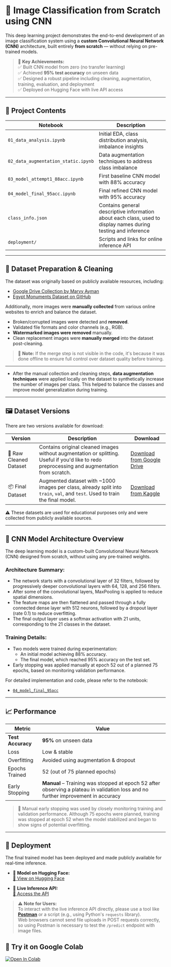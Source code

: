 # 🧠 Image Classification from Scratch using CNN

This deep learning project demonstrates the end-to-end development of an image classification system using a **custom Convolutional Neural Network (CNN)** architecture, built entirely **from scratch** — without relying on pre-trained models.

> 📌 **Key Achievements:**  
> ✅ Built CNN model from zero (no transfer learning)  
> ✅ Achieved **95% test accuracy** on unseen data  
> ✅ Designed a robust pipeline including cleaning, augmentation, training, evaluation, and deployment  
> ✅ Deployed on Hugging Face with live API access

---

## 📁 Project Contents

| Notebook                | Description                                              |
|-------------------------|----------------------------------------------------------|
| `01_data_analysis.ipynb`     | Initial EDA, class distribution analysis, imbalance insights |
| `02_data_augmentation_static.ipynb` | Data augmentation techniques to address class imbalance |
| `03_model_attempt1_88acc.ipynb`  | First baseline CNN model with 88% accuracy               |
| `04_model_final_95acc.ipynb`  | Final refined CNN model with 95% accuracy                |
| `class_info.json`| Contains general descriptive information about each class, used to display names during testing and inference |
| `deployment/`           | Scripts and links for online inference API               |

---

## 🧼 Dataset Preparation & Cleaning

The dataset was originally based on publicly available resources, including:

- [Google Drive Collection by Marvy Ayman](https://drive.google.com/drive/folders/1hBzNW2XOp41v58GPTDITJvN_xrug1U8b)
- [Egypt Monuments Dataset on GitHub](https://github.com/marvy-ayman/egypt-monuments-dataset)

Additionally, more images were **manually collected** from various online websites to enrich and balance the dataset.

- Broken/corrupted images were detected and **removed**.
- Validated file formats and color channels (e.g., RGB).
- **Watermarked images were removed** manually.
- Clean replacement images were **manually merged** into the dataset post-cleaning.

> 🧾 **Note:** If the merge step is not visible in the code, it's because it was done offline to ensure full control over dataset quality before training.

---

- After the manual collection and cleaning steps, **data augmentation techniques** were applied locally on the dataset to synthetically increase the number of images per class. This helped to balance the classes and improve model generalization during training.

---

## 🖼️ Dataset Versions

There are two versions available for download:

| Version | Description | Download |
|--------|-------------|----------|
| 🧹 Raw Cleaned Dataset | Contains original cleaned images without augmentation or splitting. Useful if you'd like to redo preprocessing and augmentation from scratch. | [Download from Google Drive](https://drive.google.com/drive/folders/1TedjpusALapU23Aw3k64UG2JnXnpNLMq?usp=drive_link) |
| 📦 Final Dataset | Augmented dataset with ~1000 images per class, already split into `train`, `val`, and `test`. Used to train the final model. | [Download from Kaggle](https://www.kaggle.com/datasets/monaabdelrazek/finaldataset) |

⚠️ These datasets are used for educational purposes only and were collected from publicly available sources.

---

## 🧠 CNN Model Architecture Overview

The deep learning model is a custom-built Convolutional Neural Network (CNN) designed from scratch, without using any pre-trained weights.

### Architecture Summary:
- The network starts with a convolutional layer of 32 filters, followed by progressively deeper convolutional layers with 64, 128, and 256 filters.
- After some of the convolutional layers, MaxPooling is applied to reduce spatial dimensions.
- The feature maps are then flattened and passed through a fully connected dense layer with 512 neurons, followed by a dropout layer (rate 0.1) to reduce overfitting.
- The final output layer uses a softmax activation with 21 units, corresponding to the 21 classes in the dataset.

### Training Details:
- Two models were trained during experimentation:
  - An initial model achieving 88% accuracy.
  - The final model, which reached 95% accuracy on the test set.
- Early stopping was applied manually at epoch 52 out of a planned 75 epochs, based on monitoring validation performance.

For detailed implementation and code, please refer to the notebook:
- [`04_model_final_95acc`](https://github.com/monaabdelrazek/ancient-egypt-cnn/blob/main/notebooks/model_final_95acc.ipynb)


---

## 📈 Performance

| Metric            | Value                        |
|-------------------|------------------------------|
| **Test Accuracy** | **95%** on unseen data       |
| Loss              | Low & stable                 |
| Overfitting       | Avoided using augmentation & dropout |
| Epochs Trained    | 52 (out of 75 planned epochs) |
| Early Stopping    | **Manual** – Training was stopped at epoch 52 after observing a plateau in validation loss and no further improvement in accuracy |

> 📌 Manual early stopping was used by closely monitoring training and validation performance. Although 75 epochs were planned, training was stopped at epoch 52 when the model stabilized and began to show signs of potential overfitting.

---

## 🚀 Deployment

The final trained model has been deployed and made publicly available for real-time inference.

- 🤖 **Model on Hugging Face:**  
  [🔗 View on Hugging Face](https://huggingface.co/spaces/monaabdelrazek/AncientAura2/blob/main/brave_pharos_detection_model256.7z)

- 🧠 **Live Inference API:**  
  [🔗 Access the API](https://monaabdelrazek-AncientAura2.hf.space/predict)

> ⚠️ **Note for Users:**  
> To interact with the live inference API directly, please use a tool like **[Postman](https://www.postman.com/)** or a script (e.g., using Python's `requests` library).  
> Web browsers cannot send file uploads in POST requests correctly, so using Postman is necessary to test the `/predict` endpoint with image files.


## 🚀 Try it on Google Colab

[![Open In Colab](https://colab.research.google.com/assets/colab-badge.svg)](https://colab.research.google.com/github/monaabdelrazek/ancient-egypt-cnn/blob/main/example_request.ipynb)
